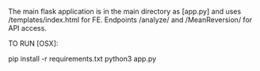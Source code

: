 The main flask application is in the main directory as [app.py] and uses /templates/index.html for FE. Endpoints /analyze/ and /MeanReversion/ for API access.

TO RUN [OSX]:

pip install -r requirements.txt python3 app.py